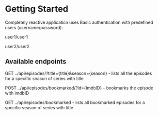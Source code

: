 # Getting Started

Completely reactive application uses Basic authentication with predefined users (username/password):

user1/user1

user2/user2

## Available endpoints

GET ../api/episodes/?title={title}&season={season} - lists all the episodes for a specific season of
series with title

POST ../api/episodes/bookmarked/?id={imdbID} - bookmarks the episode with imdbID

GET ../api/episodes/bookmarked - lists all bookmarked episodes for a specific season of series with
title


